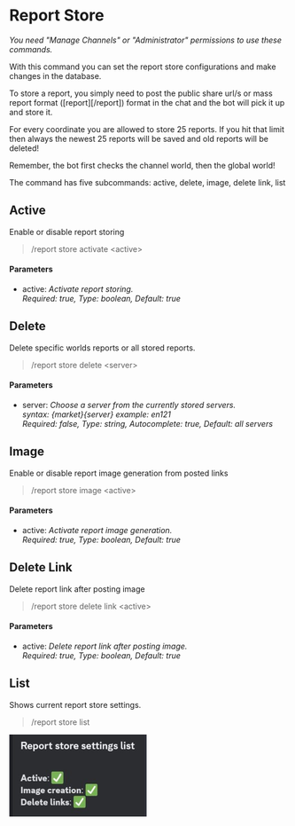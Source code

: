 # Report Store

*You need "Manage Channels" or "Administrator" permissions to use these commands.*

With this command you can set the report store configurations and make changes in the database.

To store a report, you simply need to post the public share url/s or mass report format ([report][/report]) format in the chat and the bot will pick it up and store it.

For every coordinate you are allowed to store 25 reports.
If you hit that limit then always the newest 25 reports will be saved and old reports will be deleted!

Remember, the bot first checks the channel world, then the global world!


The command has five subcommands: active, delete, image, delete link, list


## Active

Enable or disable report storing

>/report store activate \<active>

#### Parameters

- active: *Activate report storing.<br>Required: true, Type: boolean, Default: true*

## Delete

Delete specific worlds reports or all stored reports.

>/report store delete  \<server>

#### Parameters

- server: *Choose a server from the currently stored servers.<br>syntax: {market}{server} example: en121<br>Required: false, Type: string, Autocomplete: true, Default: all servers*

## Image

Enable or disable report image generation from posted links

>/report store image \<active>

#### Parameters

- active: *Activate report image generation.<br>Required: true, Type: boolean, Default: true*

## Delete Link

Delete report link after posting image

>/report store delete link \<active>

#### Parameters

- active: *Delete report link after posting image.<br>Required: true, Type: boolean, Default: true*

## List

Shows current report store settings.

>/report store list

![report store list](images/report_store/list.jpg)